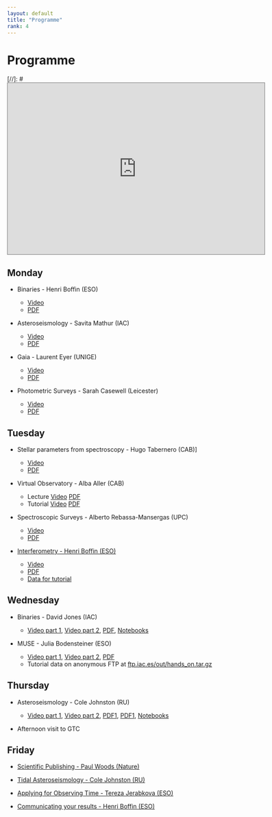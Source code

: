 ```yaml
---
layout: default
title: "Programme"
rank: 4
---
```

# Programme


[//]: # <iframe src="https://calendar.google.com/calendar/embed?height=600&wkst=1&bgcolor=%23ffffff&ctz=Europe%2FLondon&src=ZGF2aWRqb25lcy5wbmVAZ21haWwuY29t&src=YWRkcmVzc2Jvb2sjY29udGFjdHNAZ3JvdXAudi5jYWxlbmRhci5nb29nbGUuY29t&src=teieuisbgnsqc60cblp5bas1c4%40group.calendar.google.com&" style="border:solid 1px #777" width="600" height="400" frameborder="0" scrolling="no"></iframe>

## Monday

* Binaries - Henri Boffin (ESO)
  * [Video](https://www.youtube.com/watch?v=skrXAe9uyoM)
  * [PDF](pdfs/Binaries_Boffin.pdf)

* Asteroseismology - Savita Mathur (IAC)
  * [Video](https://www.youtube.com/watch?v=BWbtQ_SwLUQ)
  * [PDF](pdfs/Mathur.pdf)

* Gaia - Laurent Eyer (UNIGE)
  * [Video](https://www.youtube.com/watch?v=Zh5uZLKs8iE)
  * [PDF](ComingSoon.md)

* Photometric Surveys - Sarah Casewell (Leicester)
  * [Video](https://www.youtube.com/watch?v=Bur1eN5eFXM)
  * [PDF](pdfs/Casewell.pdf)

## Tuesday

* Stellar parameters from spectroscopy - Hugo Tabernero (CAB)]
  * [Video](https://www.youtube.com/watch?v=49XSRGdEkh0)
  * [PDF](ComingSoon.md)

* Virtual Observatory - Alba Aller (CAB)
  * Lecture [Video](https://www.youtube.com/watch?v=myfEoiYqpsQ) [PDF](pdfs/Aller.pdf)
  * Tutorial [Video](https://www.youtube.com/watch?v=Td5dOL7XmkY) [PDF](pdfs/vosa.pdf)

* Spectroscopic Surveys - Alberto Rebassa-Mansergas (UPC)
  * [Video](https://www.youtube.com/watch?v=h0t84ILQxxI)
  * [PDF](ComingSoon.md)

* [Interferometry - Henri Boffin (ESO)](ComingSoon.md)
  * [Video](https://www.youtube.com/watch?v=AFdOfhpTusg)
  * [PDF](pdfs/Interferometry_Boffin.pdf)
  * [Data for tutorial](Interferometry.md)

## Wednesday

* Binaries - David Jones (IAC)
  * [Video part 1](https://www.youtube.com/watch?v=WPHqVyHY6bE), [Video part 2](https://www.youtube.com/watch?v=Ax-btGSrf7s), [PDF](pdfs/Binaries_Jones.pdf),  [Notebooks](Dave.md)

* MUSE - Julia Bodensteiner (ESO)
  * [Video part 1](ComingSoon.md), [Video part 2](ComingSoon.md), [PDF](ComingSoon.md)
  * Tutorial data on anonymous FTP at [ftp.iac.es/out/hands_on.tar.gz](ftp://ftp.iac.es/out/hands_on.tar.gz)


## Thursday

* Asteroseismology - Cole Johnston (RU)
  * [Video part 1](ComingSoon.md), [Video part 2](ComingSoon.md), [PDF1](pdfs/Johnston_I.pdf), [PDF1](pdfs/Johnston_II.pdf), [Notebooks](Cole.md)

* Afternoon visit to GTC


## Friday

* [Scientific Publishing - Paul Woods (Nature)](ComingSoon.md)

* [Tidal Asteroseismology - Cole Johnston (RU)](ComingSoon.md)

* [Applying for Observing Time - Tereza Jerabkova (ESO)](ComingSoon.md)

* [Communicating your results - Henri Boffin (ESO)](ComingSoon.md)

<!-- *

[Test notebook](notebooks/Dave/test.md)
## Topics covered

### Binaries
* Henri Boffin
* David Jones

### Asteroseismology
* Cole Johnston
* Savita Mathur

### Instrumentation and techniques
* Julia Bodensteiner
* Henri Boffin
* Tereza Jerabkova

### Surveys
* Sarah Casewell
* Laurent Eyer
* Alberto Rebassa-Mansergas

### Virtual Observatory
* Alba Aller

### Stellar parameters from spectroscopy
* Hugo Tabernero

### Publishing practices
* Henri Boffin
* Paul Woods

-->
